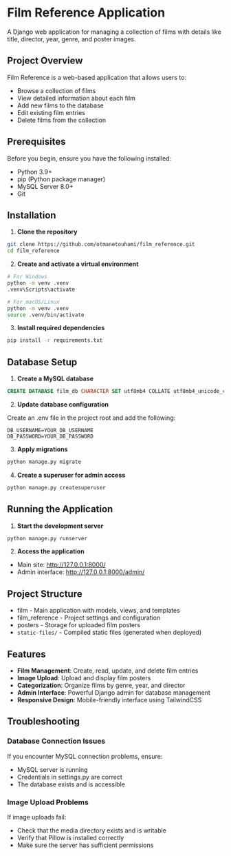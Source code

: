 # Film Reference Application

A Django web application for managing a collection of films with details like title, director, year, genre, and poster images.

## Project Overview

Film Reference is a web-based application that allows users to:
- Browse a collection of films
- View detailed information about each film
- Add new films to the database
- Edit existing film entries
- Delete films from the collection

## Prerequisites

Before you begin, ensure you have the following installed:

- Python 3.9+ 
- pip (Python package manager)
- MySQL Server 8.0+
- Git

## Installation

1. **Clone the repository**

```bash
git clone https://github.com/otmanetouhami/film_reference.git
cd film_reference
```

2. **Create and activate a virtual environment**

```bash
# For Windows
python -m venv .venv
.venv\Scripts\activate

# For macOS/Linux
python -m venv .venv
source .venv/bin/activate
```

3. **Install required dependencies**

```bash
pip install -r requirements.txt
```

## Database Setup

1. **Create a MySQL database**

```sql
CREATE DATABASE film_db CHARACTER SET utf8mb4 COLLATE utf8mb4_unicode_ci;
```

2. **Update database configuration**

Create an .env file in the project root and add the following:

```
DB_USERNAME=YOUR_DB_USERNAME
DB_PASSWORD=YOUR_DB_PASSWORD
```

3. **Apply migrations**

```bash
python manage.py migrate
```

4. **Create a superuser for admin access**

```bash
python manage.py createsuperuser
```

## Running the Application

1. **Start the development server**

```bash
python manage.py runserver
```

2. **Access the application**

- Main site: http://127.0.0.1:8000/
- Admin interface: http://127.0.0.1:8000/admin/

## Project Structure

- film - Main application with models, views, and templates
- film_reference - Project settings and configuration
- posters - Storage for uploaded film posters
- `static-files/` - Compiled static files (generated when deployed)

## Features

- **Film Management**: Create, read, update, and delete film entries
- **Image Upload**: Upload and display film posters
- **Categorization**: Organize films by genre, year, and director
- **Admin Interface**: Powerful Django admin for database management
- **Responsive Design**: Mobile-friendly interface using TailwindCSS

## Troubleshooting

### Database Connection Issues

If you encounter MySQL connection problems, ensure:
- MySQL server is running
- Credentials in settings.py are correct
- The database exists and is accessible

### Image Upload Problems

If image uploads fail:
- Check that the media directory exists and is writable
- Verify that Pillow is installed correctly
- Make sure the server has sufficient permissions